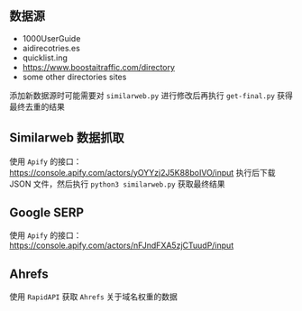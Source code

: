 ## 数据源

- 1000UserGuide
- aidirecotries.es
- quicklist.ing
- https://www.boostaitraffic.com/directory
- some other directories sites

添加新数据源时可能需要对 `similarweb.py` 进行修改后再执行 `get-final.py` 获得最终去重的结果

## Similarweb 数据抓取

使用 `Apify` 的接口：https://console.apify.com/actors/yOYYzj2J5K88boIVO/input
执行后下载 JSON 文件，然后执行 `python3 similarweb.py` 获取最终结果

## Google SERP

使用 `Apify` 的接口：https://console.apify.com/actors/nFJndFXA5zjCTuudP/input

## Ahrefs

使用 `RapidAPI` 获取 `Ahrefs` 关于域名权重的数据
